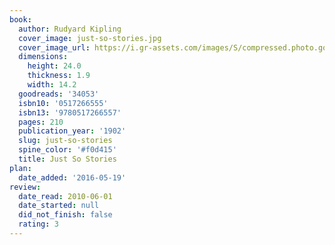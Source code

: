 ```yaml
---
book:
  author: Rudyard Kipling
  cover_image: just-so-stories.jpg
  cover_image_url: https://i.gr-assets.com/images/S/compressed.photo.goodreads.com/books/1546075870l/34053._SX98_.jpg
  dimensions:
    height: 24.0
    thickness: 1.9
    width: 14.2
  goodreads: '34053'
  isbn10: '0517266555'
  isbn13: '9780517266557'
  pages: 210
  publication_year: '1902'
  slug: just-so-stories
  spine_color: '#f0d415'
  title: Just So Stories
plan:
  date_added: '2016-05-19'
review:
  date_read: 2010-06-01
  date_started: null
  did_not_finish: false
  rating: 3
---
```

